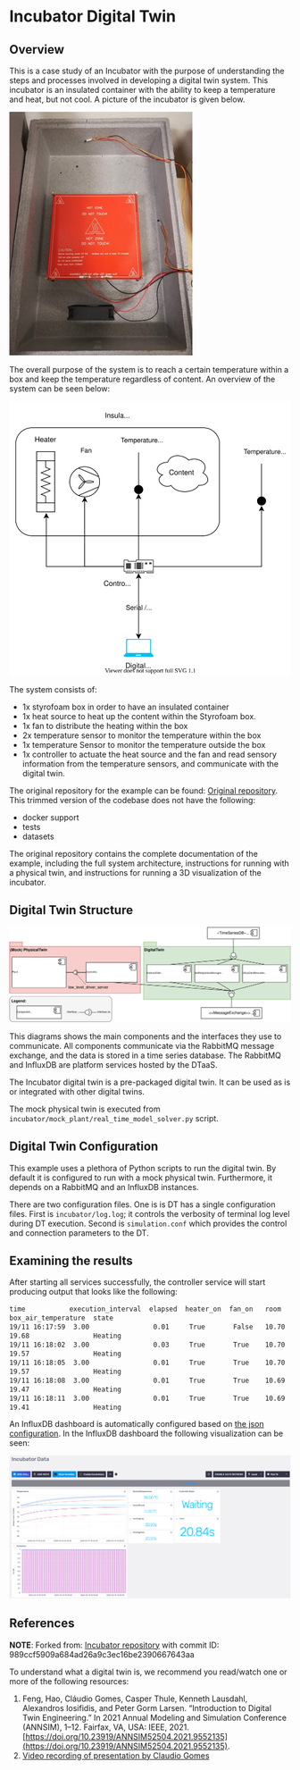 # Incubator Digital Twin

## Overview

This is a case study of an Incubator with the purpose of understanding the steps and processes involved in developing a digital twin system. This incubator is an insulated container with the ability to keep a temperature and heat, but not cool. A picture of the incubator is given below.

![Incubator Picture](figures/incubator_pt.png)

The overall purpose of the system is to reach a certain temperature within a box and keep the temperature regardless of content.
An overview of the system can be seen below:

![Incubator Schematic](figures/system.svg)

The system consists of:

* 1x styrofoam box in order to have an insulated container
* 1x heat source to heat up the content within the Styrofoam box.
* 1x fan to distribute the heating within the box
* 2x temperature sensor to monitor the temperature within the box
* 1x temperature Sensor to monitor the temperature outside the box
* 1x controller to actuate the heat source and the fan and read sensory information from the temperature sensors, and communicate with the digital twin.

The original repository for the example can be found: [Original repository](https://github.com/INTO-CPS-Association/example_digital-twin_incubator/).
This trimmed version of the codebase does not have the following:

* docker support
* tests
* datasets

The original repository contains the complete documentation of the example, including the full system architecture, instructions for running with a physical twin, and instructions for running a 3D visualization of the incubator.

## Digital Twin Structure

![System overview of the incubator](figures/dt-structure.svg)

This diagrams shows the main components and the interfaces they use to communicate.
All components communicate via the RabbitMQ message exchange, and the data is stored in a time series database. The RabbitMQ and InfluxDB are platform services hosted by the DTaaS.

The Incubator digital twin is a pre-packaged digital twin. It can be used as is or integrated with other digital twins.

The mock physical twin is executed from `incubator/mock_plant/real_time_model_solver.py` script.

## Digital Twin Configuration

This example uses a plethora of Python scripts to run the digital twin. By default it is configured to run with a mock physical twin. Furthermore, it depends on a RabbitMQ and an InfluxDB instances.

There are two configuration files. One is is DT has a single configuration files.
First is `incubator/log.log`; it controls the verbosity of terminal log level
during DT execution.
Second is `simulation.conf` which provides the control and
connection parameters to the DT.

## Examining the results

After starting all services successfully, the controller service will start producing output that looks like the following:

````log
time           execution_interval  elapsed  heater_on  fan_on   room   box_air_temperature  state 
19/11 16:17:59  3.00                0.01     True       False   10.70  19.68                Heating
19/11 16:18:02  3.00                0.03     True       True    10.70  19.57                Heating
19/11 16:18:05  3.00                0.01     True       True    10.70  19.57                Heating
19/11 16:18:08  3.00                0.01     True       True    10.69  19.47                Heating
19/11 16:18:11  3.00                0.01     True       True    10.69  19.41                Heating
````

An InfluxDB dashboard is automatically configured based on [the json configuration](digital_twin/data_access/influxdbserver/dashboards/incubator_data.json).
In the InfluxDB dashboard the following visualization can be seen:

![Influx Dashboard](figures/visualization.png)

## References

**NOTE**: Forked from: [Incubator repository](https://github.com/INTO-CPS-Association/example_digital-twin_incubator/) with commit ID: 989ccf5909a684ad26a9c3ec16be2390667643aa

To understand what a digital twin is, we recommend you read/watch one or more of the following resources:

1. Feng, Hao, Cláudio Gomes, Casper Thule, Kenneth Lausdahl,
   Alexandros Iosifidis, and Peter Gorm Larsen. “Introduction to
   Digital Twin Engineering.” In 2021 Annual Modeling and Simulation
   Conference (ANNSIM), 1–12. Fairfax, VA, USA: IEEE, 2021.
   [https://doi.org/10.23919/ANNSIM52504.2021.9552135](https://doi.org/10.23919/ANNSIM52504.2021.9552135).
2. [Video recording of presentation by Claudio Gomes](https://videos.ida.dk/media/Introduction+to+Digital+Twin+Engineering+with+Cl%C3%A1udio+%C3%82ngelo+Gon%C3%A7alves+Gomes%2C+Aarhus+Universitet/1_7r1j05g8/256930613)
